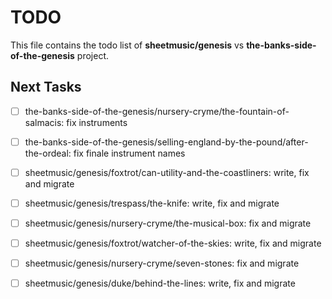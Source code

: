 # TODO
This file contains the todo list of **sheetmusic/genesis** vs **the-banks-side-of-the-genesis** project.


## Next Tasks
- [ ] the-banks-side-of-the-genesis/nursery-cryme/the-fountain-of-salmacis: fix instruments
- [ ] the-banks-side-of-the-genesis/selling-england-by-the-pound/after-the-ordeal: fix finale instrument names

- [ ] sheetmusic/genesis/foxtrot/can-utility-and-the-coastliners: write, fix and migrate
- [ ] sheetmusic/genesis/trespass/the-knife: write, fix and migrate
- [ ] sheetmusic/genesis/nursery-cryme/the-musical-box: fix and migrate
- [ ] sheetmusic/genesis/foxtrot/watcher-of-the-skies: write, fix and migrate

- [ ] sheetmusic/genesis/nursery-cryme/seven-stones: fix and migrate
- [ ] sheetmusic/genesis/duke/behind-the-lines: write, fix and migrate
